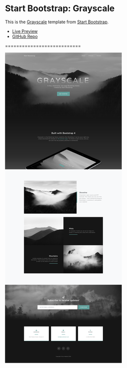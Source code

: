 # Start Bootstrap: Grayscale

This is the [Grayscale](https://startbootstrap.com/themes/grayscale/) template from [Start Bootstrap](https://startbootstrap.com/).

* [Live Preview](https://startbootstrap.com/previews/grayscale/)
* [GitHub Repo](https://github.com/BlackrockDigital/startbootstrap-grayscale)

===========================

![Grayscale Preview](img/preview_grayscale.png)

